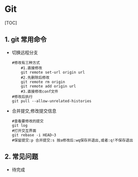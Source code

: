 # Git

[TOC]



## 1. git 常用命令

* 切换远程分支

  ```git
  #修改有三种方式
      #1.直接修改
      git remote set-url origin url
      #2.先删除后修改
      git remote rm origin
      git remote add origin url
      #3.直接修改conf文件
  #修改后执行
  git pull --allow-unrelated-histories
  ```

* 合并提交,修改提交信息

  ```git
  #查看要修改的提交
  git log
  #打开交互界面
  git rebase -i HEAD~3
  #保留提交:p 合并提交:s 按a修改后:wq保存并退出,或者:q!不保存退出
  
  ```

## 2. 常见问题

* 待完成

